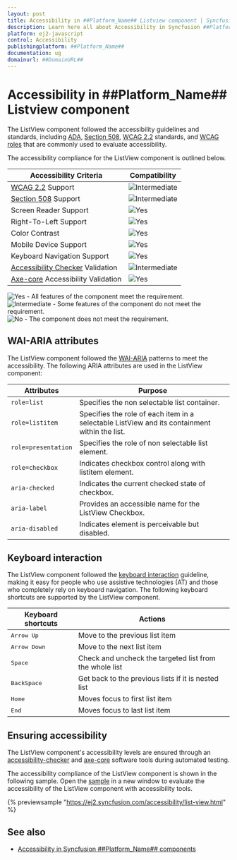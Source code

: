 ```yaml
---
layout: post
title: Accessibility in ##Platform_Name## Listview component | Syncfusion
description: Learn here all about Accessibility in Syncfusion ##Platform_Name## Listview component of Syncfusion Essential JS 2 and more.
platform: ej2-javascript
control: Accessibility 
publishingplatform: ##Platform_Name##
documentation: ug
domainurl: ##DomainURL##
---
```


# Accessibility in ##Platform_Name## Listview component

The ListView component followed the accessibility guidelines and standards, including [ADA](https://www.ada.gov/), [Section 508](https://www.section508.gov/), [WCAG 2.2](https://www.w3.org/TR/WCAG22/) standards, and [WCAG roles](https://www.w3.org/TR/wai-aria/#roles) that are commonly used to evaluate accessibility.

The accessibility compliance for the ListView component is outlined below.

| Accessibility Criteria | Compatibility |
| -- | -- |
| [WCAG 2.2](https://www.w3.org/TR/WCAG22/) Support | <img src="https://cdn.syncfusion.com/content/images/documentation/partial.png" alt="Intermediate"> |
| [Section 508](https://www.section508.gov/) Support | <img src="https://cdn.syncfusion.com/content/images/documentation/partial.png" alt="Intermediate"> |
| Screen Reader Support | <img src="https://cdn.syncfusion.com/content/images/documentation/full.png" alt="Yes"> |
| Right-To-Left Support | <img src="https://cdn.syncfusion.com/content/images/documentation/full.png" alt="Yes"> |
| Color Contrast | <img src="https://cdn.syncfusion.com/content/images/documentation/full.png" alt="Yes"> |
| Mobile Device Support | <img src="https://cdn.syncfusion.com/content/images/documentation/full.png" alt="Yes"> |
| Keyboard Navigation Support | <img src="https://cdn.syncfusion.com/content/images/documentation/full.png" alt="Yes"> |
| [Accessibility Checker](https://www.npmjs.com/package/accessibility-checker) Validation | <img src="https://cdn.syncfusion.com/content/images/documentation/partial.png" alt="Intermediate"> |
| [Axe-core](https://www.npmjs.com/package/axe-core) Accessibility Validation | <img src="https://cdn.syncfusion.com/content/images/documentation/full.png" alt="Yes"> |

<style>
    .post .post-content img {
        display: inline-block;
        margin: 0.5em 0;
    }
</style>
<div><img src="https://cdn.syncfusion.com/content/images/documentation/full.png" alt="Yes"> - All features of the component meet the requirement.</div>

<div><img src="https://cdn.syncfusion.com/content/images/documentation/partial.png" alt="Intermediate"> - Some features of the component do not meet the requirement.</div>

<div><img src="https://cdn.syncfusion.com/content/images/documentation/not-supported.png" alt="No"> - The component does not meet the requirement.</div>

## WAI-ARIA attributes

The ListView component followed the [WAI-ARIA](https://www.w3.org/WAI/ARIA/apg/patterns/listbox/) patterns to meet the accessibility. The following ARIA attributes are used in the ListView component:

| Attributes | Purpose |
| --- | --- |
| `role=list` | Specifies the non selectable list container. |
| `role=listitem`| Specifies the role of each item in a selectable ListView and its containment within the list. |
| `role=presentation` | Specifies the role of non selectable list element. |
| `role=checkbox` | Indicates checkbox control along with listitem element. |
| `aria-checked` | Indicates the current checked state of checkbox. |
| `aria-label` | Provides an accessible name for the ListView Checkbox. |
| `aria-disabled` | Indicates element is perceivable but disabled. |

## Keyboard interaction

The ListView component followed the [keyboard interaction](https://www.w3.org/WAI/ARIA/apg/patterns/listbox/#keyboardinteraction) guideline, making it easy for people who use assistive technologies (AT) and those who completely rely on keyboard navigation. The following keyboard shortcuts are supported by the ListView component.

| Keyboard shortcuts | Actions |
|------------|-------------------|
| <kbd>Arrow Up</kbd> | Move to the previous list item |
| <kbd>Arrow Down</kbd> | Move to the next list item |
| <kbd>Space</kbd> | Check and uncheck the targeted list from the whole list |
| <kbd>BackSpace</kbd> | Get back to the previous lists if it is nested list |
| <kbd>Home</kbd> | Moves focus to first list item |
| <kbd>End</kbd> | Moves focus to last list item |

## Ensuring accessibility

The ListView component's accessibility levels are ensured through an [accessibility-checker](https://www.npmjs.com/package/accessibility-checker) and [axe-core](https://www.npmjs.com/package/axe-core) software tools during automated testing.

The accessibility compliance of the ListView component is shown in the following sample. Open the [sample](https://ej2.syncfusion.com/accessibility/list-view.html) in a new window to evaluate the accessibility of the ListView component with accessibility tools.

{% previewsample "https://ej2.syncfusion.com/accessibility/list-view.html" %}

## See also

* [Accessibility in Syncfusion ##Platform_Name## components](../common/accessibility)
